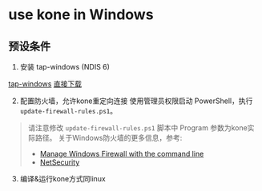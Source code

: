 # use kone in Windows

## 预设条件
1. 安装 tap-windows (NDIS 6)

[tap-windows](https://community.openvpn.net/openvpn/wiki/GettingTapWindows)
[直接下载](https://build.openvpn.net/downloads/releases/tap-windows-9.21.0.exe)

2. 配置防火墙，允许kone重定向连接
使用管理员权限启动 PowerShell，执行`update-firewall-rules.ps1`。

> 请注意修改 `update-firewall-rules.ps1` 脚本中 Program 参数为kone实际路径。
> 关于Windows防火墙的更多信息，参考:
> * [Manage Windows Firewall with the command line](https://learn.microsoft.com/en-us/windows/security/operating-system-security/network-security/windows-firewall/configure-with-command-line?tabs=powershell)
> * [NetSecurity](https://learn.microsoft.com/en-us/powershell/module/netsecurity/?view=windowsserver2022-ps)

3. 编译&运行kone方式同linux